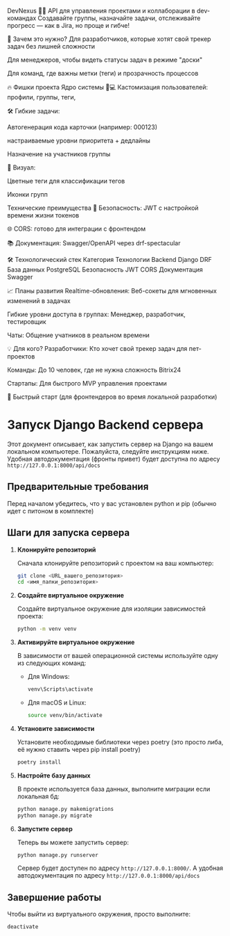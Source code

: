 DevNexus 🤖🚀
API для управления проектами и коллаборации в dev-командах
Создавайте группы, назначайте задачи, отслеживайте прогресс — как в Jira, но проще и гибче!

🎯 Зачем это нужно?
Для разработчиков, которые хотят свой трекер задач без лишней сложности

Для менеджеров, чтобы видеть статусы задач в режиме "доски"

Для команд, где важны метки (теги) и прозрачность процессов

🔥 Фишки проекта
Ядро системы
👨💻 Кастомизация пользователей: профили, группы, теги, 

🛠️ Гибкие задачи:

Автогенерация кода карточки (например: 000123)

настраиваемые уровни приоритета + дедлайны

Назначение на участников группы

🎨 Визуал:

Цветные теги для классификации тегов

Иконки групп

Технические преимущества
🔐 Безопасность: JWT с настройкой времени жизни токенов

🌐 CORS: готово для интеграции с фронтендом

📚 Документация: Swagger/OpenAPI через drf-spectacular

🛠️ Технологический стек
Категория	Технологии
Backend	Django DRF
База данных	PostgreSQL
Безопасность	JWT CORS
Документация	Swagger

📈 Планы развития
Realtime-обновления: Веб-сокеты для мгновенных изменений в задачах

Гибкие уровни доступа в группах: Менеджер, разработчик, тестировщик

Чаты: Общение учатников в реальном времени

💡 Для кого?
Разработчики: Кто хочет свой трекер задач для пет-проектов

Команды: До 10 человек, где не нужна сложность Bitrix24

Стартапы: Для быстрого MVP управления проектами


🚀 Быстрый старт (для фронтендеров во время локальной разработки)
# Запуск Django Backend сервера

Этот документ описывает, как запустить сервер на Django на вашем локальном компьютере. Пожалуйста, следуйте инструкциям ниже. Удобная автодокументация (фронты привет) будет доступна по адресу `http://127.0.0.1:8000/api/docs`

## Предварительные требования

Перед началом убедитесь, что у вас установлен python и pip (обычно идет с питоном в комплекте)


## Шаги для запуска сервера

1. **Клонируйте репозиторий**

   Сначала клонируйте репозиторий с проектом на ваш компьютер:

   ```bash
   git clone <URL_вашего_репозитория>
   cd <имя_папки_репозитория>
   ```

2. **Создайте виртуальное окружение**

   Создайте виртуальное окружение для изоляции зависимостей проекта:

   ```bash
   python -m venv venv
   ```

3. **Активируйте виртуальное окружение**

   В зависимости от вашей операционной системы используйте одну из следующих команд:

   - Для Windows:

     ```bash
     venv\Scripts\activate
     ```

   - Для macOS и Linux:

     ```bash
     source venv/bin/activate
     ```

4. **Установите зависимости**

   Установите необходимые библиотеки через poetry (это просто либа, её нужно ставить через pip install poetry) 

   ```bash
   poetry install
   ```

5. **Настройте базу данных**

   В проекте используется база данных, выполните миграции если локальная бд:

   ```bash
   python manage.py makemigrations
   python manage.py migrate
   ```

6. **Запустите сервер**

   Теперь вы можете запустить сервер:

   ```bash
   python manage.py runserver
   ```

   Сервер будет доступен по адресу `http://127.0.0.1:8000/`.
   А удобная автодокументация по адресу `http://127.0.0.1:8000/api/docs`

## Завершение работы

Чтобы выйти из виртуального окружения, просто выполните:

```bash
deactivate
```
